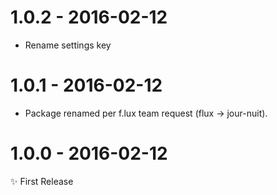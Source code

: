 # 1.0.2 - 2016-02-12

- Rename settings key

# 1.0.1 - 2016-02-12

- Package renamed per f.lux team request (flux -> jour-nuit).

# 1.0.0 - 2016-02-12

✨ First Release
